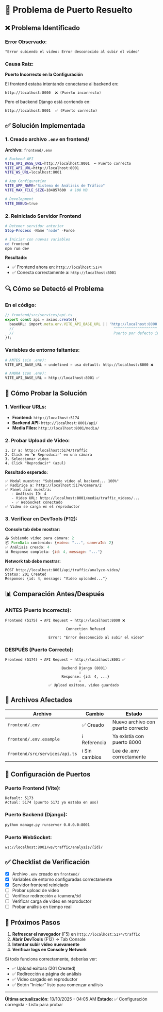 # 🔧 Problema de Puerto Resuelto

## ❌ Problema Identificado

### Error Observado:
```
"Error subiendo el video: Error desconocido al subir el video"
```

### Causa Raíz:
**Puerto Incorrecto en la Configuración**

El frontend estaba intentando conectarse al backend en:
```
http://localhost:8000  ❌ (Puerto incorrecto)
```

Pero el backend Django está corriendo en:
```
http://localhost:8001  ✅ (Puerto correcto)
```

## ✅ Solución Implementada

### 1. Creado archivo `.env` en frontend/

**Archivo:** `frontend/.env`

```bash
# Backend API
VITE_API_BASE_URL=http://localhost:8001  ← Puerto correcto
VITE_API_URL=http://localhost:8001
VITE_WS_URL=localhost:8001

# App Configuration
VITE_APP_NAME="Sistema de Análisis de Tráfico"
VITE_MAX_FILE_SIZE=104857600  # 100 MB

# Development
VITE_DEBUG=true
```

### 2. Reiniciado Servidor Frontend

```powershell
# Detener servidor anterior
Stop-Process -Name "node" -Force

# Iniciar con nuevas variables
cd frontend
npm run dev
```

**Resultado:**
- ✅ Frontend ahora en: `http://localhost:5174`
- ✅ Conecta correctamente a: `http://localhost:8001`

## 🔍 Cómo se Detectó el Problema

### En el código:
```typescript
// frontend/src/services/api.ts
export const api = axios.create({
  baseURL: import.meta.env.VITE_API_BASE_URL || 'http://localhost:8000',
  //                                              ^^^^^^^^^^^^^^^^^^^^
  //                                              Puerto por defecto incorrecto
});
```

### Variables de entorno faltantes:
```bash
# ANTES (sin .env):
VITE_API_BASE_URL → undefined → usa default: http://localhost:8000 ❌

# AHORA (con .env):
VITE_API_BASE_URL → http://localhost:8001 ✅
```

## 🧪 Cómo Probar la Solución

### 1. Verificar URLs:
- **Frontend:** `http://localhost:5174`
- **Backend API:** `http://localhost:8001/api/`
- **Media Files:** `http://localhost:8001/media/`

### 2. Probar Upload de Video:

```
1. Ir a: http://localhost:5174/traffic
2. Click en "▶️ Reproducir" en una cámara
3. Seleccionar video
4. Click "Reproducir" (azul)
```

**Resultado esperado:**
```
✅ Modal muestra: "Subiendo video al backend... 100%"
✅ Redirige a: http://localhost:5174/camera/2
✅ Panel azul muestra:
   - Análisis ID: 4
   - Video URL: http://localhost:8001/media/traffic_videos/...
   - ✅ WebSocket conectado
✅ Video se carga en el reproductor
```

### 3. Verificar en DevTools (F12):

**Console tab debe mostrar:**
```javascript
📤 Subiendo video para cámara: 2
📦 FormData contenido: {video: "...", cameraId: 2}
✅ Análisis creado: 4
📊 Response completa: {id: 4, message: "..."}
```

**Network tab debe mostrar:**
```
POST http://localhost:8001/api/traffic/analyze-video/
Status: 201 Created
Response: {id: 4, message: "Video uploaded..."}
```

## 📊 Comparación Antes/Después

### ANTES (Puerto Incorrecto):
```
Frontend (5175) → API Request → http://localhost:8000 ❌
                                  ↓
                            Connection Refused
                                  ↓
                    Error: "Error desconocido al subir el video"
```

### DESPUÉS (Puerto Correcto):
```
Frontend (5174) → API Request → http://localhost:8001 ✅
                                  ↓
                          Backend Django (8001)
                                  ↓
                          Response: {id: 4, ...}
                                  ↓
                    ✅ Upload exitoso, video guardado
```

## 🎯 Archivos Afectados

| Archivo | Cambio | Estado |
|---------|--------|--------|
| `frontend/.env` | ✅ Creado | Nuevo archivo con puerto correcto |
| `frontend/.env.example` | ℹ️ Referencia | Ya existía con puerto 8000 |
| `frontend/src/services/api.ts` | ℹ️ Sin cambios | Lee de .env correctamente |

## 🔐 Configuración de Puertos

### Puerto Frontend (Vite):
```
Default: 5173
Actual: 5174 (puerto 5173 ya estaba en uso)
```

### Puerto Backend (Django):
```bash
python manage.py runserver 0.0.0.0:8001
```

### Puerto WebSocket:
```
ws://localhost:8001/ws/traffic/analysis/{id}/
```

## ✅ Checklist de Verificación

- [x] Archivo `.env` creado en `frontend/`
- [x] Variables de entorno configuradas correctamente
- [x] Servidor frontend reiniciado
- [ ] Probar upload de video
- [ ] Verificar redirección a /camera/:id
- [ ] Verificar carga de video en reproductor
- [ ] Probar análisis en tiempo real

## 🚀 Próximos Pasos

1. **Refrescar el navegador** (F5) en `http://localhost:5174/traffic`
2. **Abrir DevTools** (F12) → Tab Console
3. **Intentar subir video nuevamente**
4. **Verificar logs en Console y Network**

Si todo funciona correctamente, deberías ver:
- ✅ Upload exitoso (201 Created)
- ✅ Redirección a página de análisis
- ✅ Video cargado en reproductor
- ✅ Botón "Iniciar" listo para comenzar análisis

---

**Última actualización:** 13/10/2025 - 04:05 AM
**Estado:** ✅ Configuración corregida - Listo para probar

